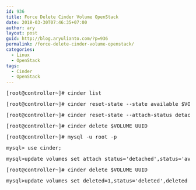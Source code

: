 ```yaml
---
id: 936
title: Force Delete Cinder Volume OpenStack
date: 2018-03-30T07:46:35+07:00
author: ary
layout: post
guid: http://blog.aryulianto.com/?p=936
permalink: /force-delete-cinder-volume-openstack/
categories:
  - Linux
  - OpenStack
tags:
  - Cinder
  - OpenStack
---
```

<pre>[root@controller~]# cinder list</pre>

<pre>[root@controller~]# cinder reset-state --state available $VOLUME_UUID</pre>

<pre>[root@controller~]# cinder reset-state --attach-status detached $VOLUME_UUID</pre>

<pre>[root@controller~]# cinder delete $VOLUME_UUID</pre>

<pre>[root@controller~]# mysql -u root -p</pre>

<pre>mysql> use cinder;</pre>

<pre>mysql>update volumes set attach_status='detached',status='available' where id ='$VOLUME_UUID';</pre>

<pre>[root@controller~]# cinder delete $VOLUME_UUID</pre>

<pre>mysql>update volumes set deleted=1,status='deleted',deleted_at=now(),updated_at=now() where deleted=0 and id='$VOLUME_UUID';</pre>